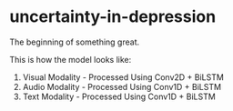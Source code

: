 # uncertainty-in-depression

The beginning of something great.

This is how the model looks like:

1. Visual Modality - Processed Using Conv2D + BiLSTM
2. Audio Modality - Processed Using Conv1D + BiLSTM
3. Text Modality - Processed Using Conv1D + BiLSTM
